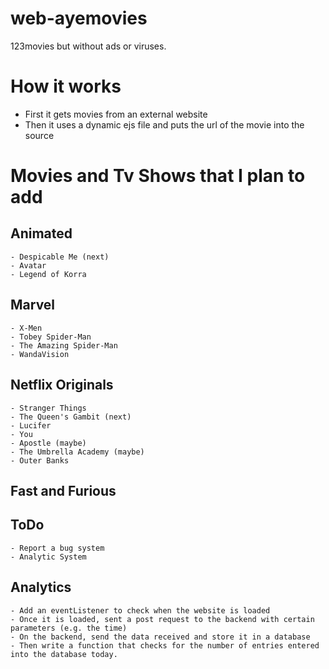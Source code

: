 # web-ayemovies
123movies but without ads or viruses.

# How it works
- First it gets movies from an external website
- Then it uses a dynamic ejs file and puts the url of the movie into the source

# Movies and Tv Shows that I plan to add
## Animated
    - Despicable Me (next)
    - Avatar
    - Legend of Korra

## Marvel
    - X-Men
    - Tobey Spider-Man
    - The Amazing Spider-Man
    - WandaVision

## Netflix Originals
    - Stranger Things
    - The Queen's Gambit (next)
    - Lucifer
    - You
    - Apostle (maybe)
    - The Umbrella Academy (maybe)
    - Outer Banks

## Fast and Furious

## ToDo
    - Report a bug system
    - Analytic System

## Analytics
    - Add an eventListener to check when the website is loaded
    - Once it is loaded, sent a post request to the backend with certain parameters (e.g. the time)
    - On the backend, send the data received and store it in a database
    - Then write a function that checks for the number of entries entered into the database today.
